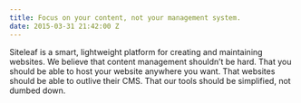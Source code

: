 ```yaml
---
title: Focus on your content, not your management system.
date: 2015-03-31 21:42:00 Z
---
```


Siteleaf is a smart, lightweight platform for creating and maintaining websites. We believe that content management shouldn’t be hard. That you should be able to host your website anywhere you want. That websites should be able to outlive their CMS. That our tools should be simplified, not dumbed down.
